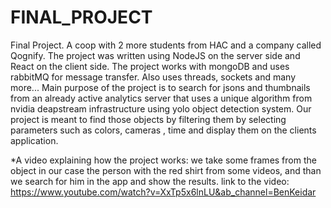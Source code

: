 # FINAL_PROJECT
 Final Project. 
 A coop with 2 more students from HAC and a company called Qognify.
 The project was written using NodeJS on the server side and React on the client side.
 The project works with mongoDB and uses rabbitMQ for message transfer.
 Also uses threads, sockets and many more...
 Main purpose of the project is to search for jsons and thumbnails from an already active
 analytics server that uses a unique algorithm from nvidia deapstream infrastructure
 using yolo object detection system.
 Our project is meant to find those objects by filtering them by selecting parameters
 such as colors, cameras , time and display them on the clients application.

*A video explaining how the project works: 
we take some frames from the object in our case the person with the red shirt from some videos,
and than we search for him in the app and show the results.
link to the video:
https://www.youtube.com/watch?v=XxTp5x6lnLU&ab_channel=BenKeidar

